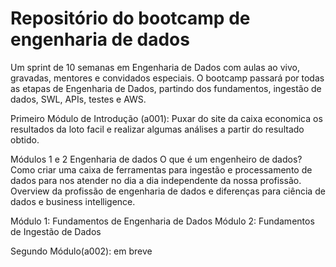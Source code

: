 # Repositório do bootcamp de engenharia de dados

Um sprint de 10 semanas em Engenharia de Dados com aulas ao vivo, gravadas, mentores e convidados especiais.
O bootcamp passará por todas as etapas de Engenharia de Dados, partindo dos fundamentos, ingestão de dados, SWL, APIs, testes e AWS.

Primeiro Módulo de Introdução (a001):
Puxar do site da caixa economica os resultados da loto facil e realizar algumas análises a partir do resultado obtido.

Módulos 1 e 2
Engenharia de dados
O que é um engenheiro de dados? Como criar uma caixa de ferramentas para ingestão e processamento de dados para nos atender no dia a dia independente da nossa profissão. Overview da profissão de engenharia de dados e diferenças para ciência de dados e business intelligence.

Módulo 1: Fundamentos de Engenharia de Dados
Módulo 2: Fundamentos de Ingestão de Dados

Segundo Módulo(a002): em breve
